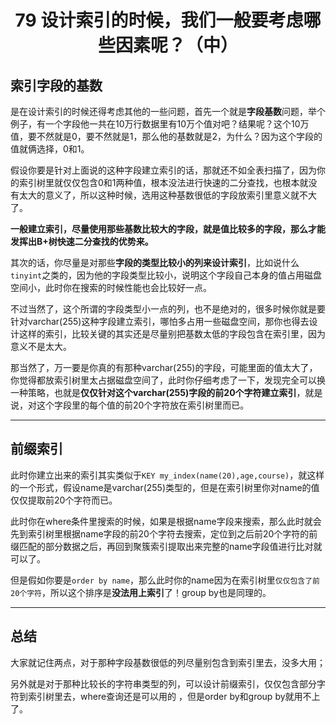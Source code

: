 <h1 align="center">79 设计索引的时候，我们一般要考虑哪些因素呢？（中）</h1>



## 索引字段的基数

是在设计索引的时候还得考虑其他的一些问题，首先一个就是**字段基数**问题，举个例子，有一个字段他一共在10万行数据里有10万个值对吧？结果呢？这个10万值，要不然就是0，要不然就是1，那么他的基数就是2，为什么？因为这个字段的值就俩选择，0和1。

假设你要是针对上面说的这种字段建立索引的话，那就还不如全表扫描了，因为你的索引树里就仅仅包含0和1两种值，根本没法进行快速的二分查找，也根本就没有太大的意义了，所以这种时候，选用这种基数很低的字段放索引里意义就不大了。

**一般建立索引，尽量使用那些基数比较大的字段，就是值比较多的字段，那么才能发挥出B+树快速二分查找的优势来。**

其次的话，你尽量是对那些**字段的类型比较小的列来设计索引**，比如说什么`tinyint`之类的，因为他的字段类型比较小，说明这个字段自己本身的值占用磁盘空间小，此时你在搜索的时候性能也会比较好一点。

不过当然了，这个所谓的字段类型小一点的列，也不是绝对的，很多时候你就是要针对varchar(255)这种字段建立索引，哪怕多占用一些磁盘空间，那你也得去设计这样的索引，比较关键的其实还是尽量别把基数太低的字段包含在索引里，因为意义不是太大。

那当然了，万一要是你真的有那种varchar(255)的字段，可能里面的值太大了，你觉得都放索引树里太占据磁盘空间了，此时你仔细考虑了一下，发现完全可以换一种策略，也就是**仅仅针对这个varchar(255)字段的前20个字符建立索引**，就是说，对这个字段里的每个值的前20个字符放在索引树里而已。

---

## 前缀索引

此时你建立出来的索引其实类似于`KEY my_index(name(20),age,course)`，就这样的一个形式，假设name是varchar(255)类型的，但是在索引树里你对name的值仅仅提取前20个字符而已。

此时你在where条件里搜索的时候，如果是根据name字段来搜索，那么此时就会先到索引树里根据name字段的前20个字符去搜索，定位到之后前20个字符的前缀匹配的部分数据之后，再回到聚簇索引提取出来完整的name字段值进行比对就可以了。

但是假如你要是`order by name`，那么此时你的name因为在索引树里`仅仅包含了前20个字符`，所以这个排序是**没法用上索引**了！group by也是同理的。

---

## 总结

大家就记住两点，对于那种字段基数很低的列尽量别包含到索引里去，没多大用；

另外就是对于那种比较长的字符串类型的列，可以设计前缀索引，仅仅包含部分字符到索引树里去，where查询还是可以用的 ，但是order by和group by就用不上了。

